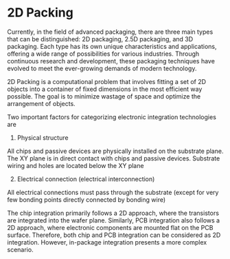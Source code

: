 # 2D Packing

Currently, in the field of advanced packaging, there are three main types that can be distinguished: 2D packaging, 2.5D packaging, and 3D packaging. Each type has its own unique characteristics and applications, offering a wide range of possibilities for various industries. Through continuous research and development, these packaging techniques have evolved to meet the ever-growing demands of modern technology.

2D Packing is a computational problem that involves fitting a set of 2D objects into a container of fixed dimensions in the most efficient way possible. The goal is to minimize wastage of space and optimize the arrangement of objects.

Two important factors for categorizing electronic integration technologies are

 1. Physical structure

All chips and passive devices are physically installed on the substrate plane. The XY plane is in direct contact with chips and passive devices. Substrate wiring and holes are located below the XY plane

 2. Electrical connection (electrical interconnection)

All electrical connections must pass through the substrate (except for very few bonding points directly connected by bonding wire)

The chip integration primarily follows a 2D approach, where the transistors are integrated into the wafer plane. Similarly, PCB integration also follows a 2D approach, where electronic components are mounted flat on the PCB surface. Therefore, both chip and PCB integration can be considered as 2D integration. However, in-package integration presents a more complex scenario.
